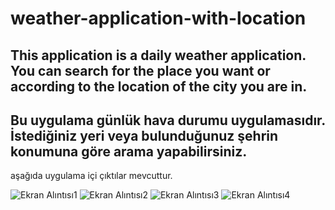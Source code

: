 # weather-application-with-location
This application is a daily weather application. You can search for the place you want or according to the location of the city you are in.
-------------------------------------------------------------------------------
Bu uygulama günlük hava durumu uygulamasıdır. İstediğiniz yeri veya bulunduğunuz şehrin konumuna göre arama yapabilirsiniz.
------------------------------------------------------------------------------
aşağıda uygulama içi çıktılar mevcuttur.


![Ekran Alıntısı1](https://user-images.githubusercontent.com/65541711/186139379-dc25e1ad-cfa2-44e8-92f7-c582e32062c9.PNG)
![Ekran Alıntısı2](https://user-images.githubusercontent.com/65541711/186139382-6bb83010-da80-4a77-998a-ad25e34b98a9.PNG)
![Ekran Alıntısı3](https://user-images.githubusercontent.com/65541711/186139373-f2673768-0927-4335-a3f2-cd62842faaf2.PNG)
![Ekran Alıntısı4](https://user-images.githubusercontent.com/65541711/186139377-03bea085-41fd-4b79-8c1e-62d7c4fe8a78.PNG)


